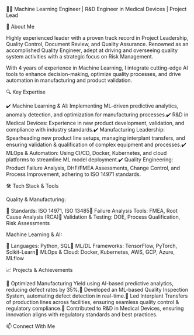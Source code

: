 👨‍💻 Machine Learning Engineer | R&D Engineer in Medical Devices | Project Lead

🚀 About Me

Highly experienced leader with a proven track record in Project Leadership, Quality Control, Document Review, and Quality Assurance. Renowned as an accomplished Quality Engineer, adept at driving and overseeing quality system activities with a strategic focus on Risk Management.

With 4 years of experience in Machine Learning, I integrate cutting-edge AI tools to enhance decision-making, optimize quality processes, and drive automation in manufacturing and product validation.

🔍 Key Expertise

✔️ Machine Learning & AI: Implementing ML-driven predictive analytics, anomaly detection, and optimization for manufacturing processes.✔️ R&D in Medical Devices: Experience in new product development, validation, and compliance with industry standards.✔️ Manufacturing Leadership: Spearheading new product line setups, managing interplant transfers, and ensuring validation & qualification of complex equipment and processes.✔️ MLOps & Automation: Using CI/CD, Docker, Kubernetes, and cloud platforms to streamline ML model deployment.✔️ Quality Engineering: Product Failure Analysis, DHF/FMEA Assessments, Change Control, and Process Improvement, adhering to ISO 14971 standards.

🛠 Tech Stack & Tools

Quality & Manufacturing:

🔹 Standards: ISO 14971, ISO 13485🔹 Failure Analysis Tools: FMEA, Root Cause Analysis (RCA)🔹 Validation & Testing: DOE, Process Qualification, Risk Assessments

Machine Learning & AI:

🔹 Languages: Python, SQL🔹 ML/DL Frameworks: TensorFlow, PyTorch, Scikit-Learn🔹 MLOps & Cloud: Docker, Kubernetes, AWS, GCP, Azure, MLflow

📈 Projects & Achievements

📌 Optimized Manufacturing Yield using AI-based predictive analytics, reducing defect rates by 35%.📌 Developed an ML-based Quality Inspection System, automating defect detection in real-time.📌 Led Interplant Transfers of production lines across facilities, ensuring seamless quality control & regulatory compliance.📌 Contributed to R&D in Medical Devices, ensuring innovation aligns with regulatory standards and best practices.

📫 Connect With Me

